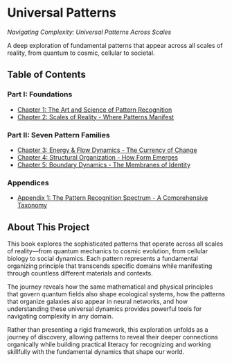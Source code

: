# Universal Patterns

*Navigating Complexity: Universal Patterns Across Scales*

A deep exploration of fundamental patterns that appear across all scales of reality, from quantum to cosmic, cellular to societal.

## Table of Contents

### Part I: Foundations
- [Chapter 1: The Art and Science of Pattern Recognition](chapter-01-pattern-recognition.md)
- [Chapter 2: Scales of Reality - Where Patterns Manifest](chapter-02-scales-of-reality.md)

### Part II: Seven Pattern Families  
- [Chapter 3: Energy & Flow Dynamics - The Currency of Change](chapter-03-energy-flow-dynamics.md)
- [Chapter 4: Structural Organization - How Form Emerges](chapter-04-structural-organization.md)
- [Chapter 5: Boundary Dynamics - The Membranes of Identity](chapter-05-boundary-dynamics.md)

### Appendices
- [Appendix 1: The Pattern Recognition Spectrum - A Comprehensive Taxonomy](addenda/Appendix1-pattern-spectrum.md)

## About This Project

This book explores the sophisticated patterns that operate across all scales of reality—from quantum mechanics to cosmic evolution, from cellular biology to social dynamics. Each pattern represents a fundamental organizing principle that transcends specific domains while manifesting through countless different materials and contexts.

The journey reveals how the same mathematical and physical principles that govern quantum fields also shape ecological systems, how the patterns that organize galaxies also appear in neural networks, and how understanding these universal dynamics provides powerful tools for navigating complexity in any domain.

Rather than presenting a rigid framework, this exploration unfolds as a journey of discovery, allowing patterns to reveal their deeper connections organically while building practical literacy for recognizing and working skillfully with the fundamental dynamics that shape our world.

